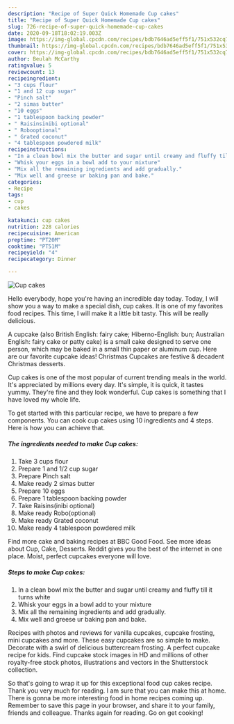 ```yaml
---
description: "Recipe of Super Quick Homemade Cup cakes"
title: "Recipe of Super Quick Homemade Cup cakes"
slug: 726-recipe-of-super-quick-homemade-cup-cakes
date: 2020-09-18T18:02:19.003Z
image: https://img-global.cpcdn.com/recipes/bdb7646ad5eff5f1/751x532cq70/cup-cakes-recipe-main-photo.jpg
thumbnail: https://img-global.cpcdn.com/recipes/bdb7646ad5eff5f1/751x532cq70/cup-cakes-recipe-main-photo.jpg
cover: https://img-global.cpcdn.com/recipes/bdb7646ad5eff5f1/751x532cq70/cup-cakes-recipe-main-photo.jpg
author: Beulah McCarthy
ratingvalue: 5
reviewcount: 13
recipeingredient:
- "3 cups flour"
- "1 and 12 cup sugar"
- "Pinch salt"
- "2 simas butter"
- "10 eggs"
- "1 tablespoon backing powder"
- " Raisinsinibi optional"
- " Robooptional"
- " Grated coconut"
- "4 tablespoon powdered milk"
recipeinstructions:
- "In a clean bowl mix the butter and sugar until creamy and fluffy till it turns white"
- "Whisk your eggs in a bowl add to your mixture"
- "Mix all the remaining ingredients and add gradually."
- "Mix well and greese ur baking pan and bake."
categories:
- Recipe
tags:
- cup
- cakes

katakunci: cup cakes 
nutrition: 228 calories
recipecuisine: American
preptime: "PT20M"
cooktime: "PT51M"
recipeyield: "4"
recipecategory: Dinner

---
```



![Cup cakes](https://img-global.cpcdn.com/recipes/bdb7646ad5eff5f1/751x532cq70/cup-cakes-recipe-main-photo.jpg)

Hello everybody, hope you're having an incredible day today. Today, I will show you a way to make a special dish, cup cakes. It is one of my favorites food recipes. This time, I will make it a little bit tasty. This will be really delicious.

A cupcake (also British English: fairy cake; Hiberno-English: bun; Australian English: fairy cake or patty cake) is a small cake designed to serve one person, which may be baked in a small thin paper or aluminum cup. Here are our favorite cupcake ideas! Christmas Cupcakes are festive &amp; decadent Christmas desserts.

Cup cakes is one of the most popular of current trending meals in the world. It's appreciated by millions every day. It's simple, it is quick, it tastes yummy. They're fine and they look wonderful. Cup cakes is something that I have loved my whole life.


To get started with this particular recipe, we have to prepare a few components. You can cook cup cakes using 10 ingredients and 4 steps. Here is how you can achieve that.

<!--inarticleads1-->

##### The ingredients needed to make Cup cakes:

1. Take 3 cups flour
1. Prepare 1 and 1/2 cup sugar
1. Prepare Pinch salt
1. Make ready 2 simas butter
1. Prepare 10 eggs
1. Prepare 1 tablespoon backing powder
1. Take  Raisins(inibi optional)
1. Make ready  Robo(optional)
1. Make ready  Grated coconut
1. Make ready 4 tablespoon powdered milk


Find more cake and baking recipes at BBC Good Food. See more ideas about Cup, Cake, Desserts. Reddit gives you the best of the internet in one place. Moist, perfect cupcakes everyone will love. 

<!--inarticleads2-->

##### Steps to make Cup cakes:

1. In a clean bowl mix the butter and sugar until creamy and fluffy till it turns white
1. Whisk your eggs in a bowl add to your mixture
1. Mix all the remaining ingredients and add gradually.
1. Mix well and greese ur baking pan and bake.


Recipes with photos and reviews for vanilla cupcakes, cupcake frosting, mini cupcakes and more. These easy cupcakes are so simple to make. Decorate with a swirl of delicious buttercream frosting. A perfect cupcake recipe for kids. Find cupcake stock images in HD and millions of other royalty-free stock photos, illustrations and vectors in the Shutterstock collection. 

So that's going to wrap it up for this exceptional food cup cakes recipe. Thank you very much for reading. I am sure that you can make this at home. There is gonna be more interesting food in home recipes coming up. Remember to save this page in your browser, and share it to your family, friends and colleague. Thanks again for reading. Go on get cooking!
